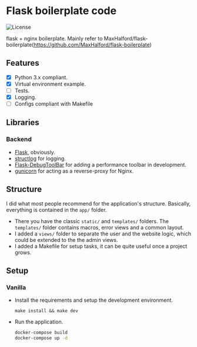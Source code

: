 # Flask boilerplate code

![License](http://img.shields.io/:license-mit-blue.svg)

flask + nginx boilerplate. Mainly refer to MaxHalford/flask-boilerplate(https://github.com/MaxHalford/flask-boilerplate)

## Features

- [x] Python 3.x compliant.
- [x] Virtual environment example.
- [ ] Tests.
- [x] Logging.
- [ ] Configs compliant with Makefile

## Libraries

### Backend
- [Flask](http://flask.pocoo.org/), obviously.
- [structlog](http://structlog.readthedocs.io/en/stable/) for logging.
- [Flask-DebugToolBar](https://flask-debugtoolbar.readthedocs.io/en/latest/) for adding a performance toolbar in development.
- [gunicorn](http://gunicorn.org/) for acting as a reverse-proxy for Nginx.

## Structure

I did what most people recommend for the application's structure. Basically, everything is contained in the `app/` folder.

- There you have the classic `static/` and `templates/` folders. The `templates/` folder contains macros, error views and a common layout.
- I added a `views/` folder to separate the user and the website logic, which could be extended to the the admin views.
- I added a Makefile for setup tasks, it can be quite useful once a project grows.

## Setup

### Vanilla

- Install the requirements and setup the development environment.

	`make install && make dev`

- Run the application.

    ```sh
    docker-compose build
    docker-compose up -d
    ```
